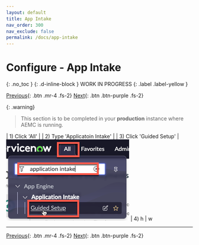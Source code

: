 ```yaml
---
layout: default
title: App Intake
nav_order: 300
nav_exclude: false
permalink: /docs/app-intake
---
```


# Configure - App Intake
{: .no_toc }
{: .d-inline-block }
WORK IN PROGRESS
{: .label .label-yellow }

[Previous][PREV]{: .btn .mr-4 .fs-2}
[Next][NEXT]{: .btn .btn-purple .fs-2}

{: .warning}
>This section is to be completed in your **production** instance where AEMC is running.

| 1) Click 'All' |
| 2) Type 'Applicatoin Intake' | 
| 3) Click 'Guided Setup' | ![](../assets/images/2023-03-13-13-56-39.png)
| 4) h | w

---

[Previous][PREV]{: .btn .mr-4 .fs-2}
[Next][NEXT]{: .btn .btn-purple .fs-2}

[PREV]: /lab_aemc/docs/configure-non-prod
[NEXT]: /lab_aemc/docs/faqs
